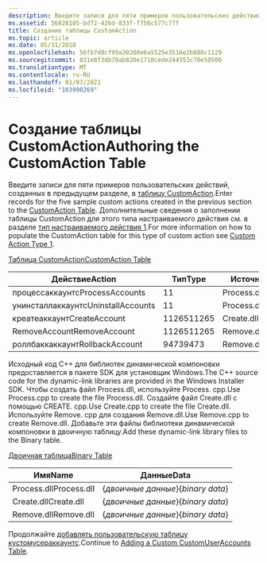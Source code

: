 ```yaml
---
description: Введите записи для пяти примеров пользовательских действий, созданных в предыдущем разделе, в таблицу CustomAction. Дополнительные сведения о заполнении таблицы CustomAction для этого типа настраиваемого действия см. в разделе Тип настраиваемого действия 1.
ms.assetid: 56828105-bd72-426d-833f-f756c577c77f
title: Создание таблицы CustomAction
ms.topic: article
ms.date: 05/31/2018
ms.openlocfilehash: 56fb7d8cf99a30200e6a5525e3516e2b888c1129
ms.sourcegitcommit: 831e8f3db78ab820e1710cede244553c70e50500
ms.translationtype: MT
ms.contentlocale: ru-RU
ms.lasthandoff: 01/07/2021
ms.locfileid: "103998269"
---
```

# <a name="authoring-the-customaction-table"></a><span data-ttu-id="818f4-104">Создание таблицы CustomAction</span><span class="sxs-lookup"><span data-stu-id="818f4-104">Authoring the CustomAction Table</span></span>

<span data-ttu-id="818f4-105">Введите записи для пяти примеров пользовательских действий, созданных в предыдущем разделе, в [таблицу CustomAction](customaction-table.md).</span><span class="sxs-lookup"><span data-stu-id="818f4-105">Enter records for the five sample custom actions created in the previous section to the [CustomAction Table](customaction-table.md).</span></span> <span data-ttu-id="818f4-106">Дополнительные сведения о заполнении таблицы CustomAction для этого типа настраиваемого действия см. в разделе [тип настраиваемого действия 1](custom-action-type-1.md).</span><span class="sxs-lookup"><span data-stu-id="818f4-106">For more information on how to populate the CustomAction table for this type of custom action see [Custom Action Type 1](custom-action-type-1.md).</span></span>

[<span data-ttu-id="818f4-107">Таблица CustomAction</span><span class="sxs-lookup"><span data-stu-id="818f4-107">CustomAction Table</span></span>](customaction-table.md)



| <span data-ttu-id="818f4-108">Действие</span><span class="sxs-lookup"><span data-stu-id="818f4-108">Action</span></span>            | <span data-ttu-id="818f4-109">Тип</span><span class="sxs-lookup"><span data-stu-id="818f4-109">Type</span></span>  | <span data-ttu-id="818f4-110">Источник</span><span class="sxs-lookup"><span data-stu-id="818f4-110">Source</span></span>      | <span data-ttu-id="818f4-111">Назначение</span><span class="sxs-lookup"><span data-stu-id="818f4-111">Target</span></span>                |
|-------------------|-------|-------------|-----------------------|
| <span data-ttu-id="818f4-112">процессаккаунтс</span><span class="sxs-lookup"><span data-stu-id="818f4-112">ProcessAccounts</span></span>   | <span data-ttu-id="818f4-113">1</span><span class="sxs-lookup"><span data-stu-id="818f4-113">1</span></span>     | <span data-ttu-id="818f4-114">Process.dll</span><span class="sxs-lookup"><span data-stu-id="818f4-114">Process.dll</span></span> | <span data-ttu-id="818f4-115">процессусераккаунтс</span><span class="sxs-lookup"><span data-stu-id="818f4-115">ProcessUserAccounts</span></span>   |
| <span data-ttu-id="818f4-116">унинсталлаккаунтс</span><span class="sxs-lookup"><span data-stu-id="818f4-116">UninstallAccounts</span></span> | <span data-ttu-id="818f4-117">1</span><span class="sxs-lookup"><span data-stu-id="818f4-117">1</span></span>     | <span data-ttu-id="818f4-118">Process.dll</span><span class="sxs-lookup"><span data-stu-id="818f4-118">Process.dll</span></span> | <span data-ttu-id="818f4-119">унинсталлусераккаунтс</span><span class="sxs-lookup"><span data-stu-id="818f4-119">UninstallUserAccounts</span></span> |
| <span data-ttu-id="818f4-120">креатеаккаунт</span><span class="sxs-lookup"><span data-stu-id="818f4-120">CreateAccount</span></span>     | <span data-ttu-id="818f4-121">11265</span><span class="sxs-lookup"><span data-stu-id="818f4-121">11265</span></span> | <span data-ttu-id="818f4-122">Create.dll</span><span class="sxs-lookup"><span data-stu-id="818f4-122">Create.dll</span></span>  | <span data-ttu-id="818f4-123">креатеусераккаунт</span><span class="sxs-lookup"><span data-stu-id="818f4-123">CreateUserAccount</span></span>     |
| <span data-ttu-id="818f4-124">RemoveAccount</span><span class="sxs-lookup"><span data-stu-id="818f4-124">RemoveAccount</span></span>     | <span data-ttu-id="818f4-125">11265</span><span class="sxs-lookup"><span data-stu-id="818f4-125">11265</span></span> | <span data-ttu-id="818f4-126">Remove.dll</span><span class="sxs-lookup"><span data-stu-id="818f4-126">Remove.dll</span></span>  | <span data-ttu-id="818f4-127">ремовеусераккаунт</span><span class="sxs-lookup"><span data-stu-id="818f4-127">RemoveUserAccount</span></span>     |
| <span data-ttu-id="818f4-128">роллбаккаккаунт</span><span class="sxs-lookup"><span data-stu-id="818f4-128">RollbackAccount</span></span>   | <span data-ttu-id="818f4-129">9473</span><span class="sxs-lookup"><span data-stu-id="818f4-129">9473</span></span>  | <span data-ttu-id="818f4-130">Remove.dll</span><span class="sxs-lookup"><span data-stu-id="818f4-130">Remove.dll</span></span>  | <span data-ttu-id="818f4-131">ремовеусераккаунт</span><span class="sxs-lookup"><span data-stu-id="818f4-131">RemoveUserAccount</span></span>     |



 

<span data-ttu-id="818f4-132">Исходный код C++ для библиотек динамической компоновки предоставляется в пакете SDK для установщик Windows.</span><span class="sxs-lookup"><span data-stu-id="818f4-132">The C++ source code for the dynamic-link libraries are provided in the Windows Installer SDK.</span></span> <span data-ttu-id="818f4-133">Чтобы создать файл Process.dll, используйте Process. cpp.</span><span class="sxs-lookup"><span data-stu-id="818f4-133">Use Process.cpp to create the file Process.dll.</span></span> <span data-ttu-id="818f4-134">Создайте файл Create.dll с помощью CREATE. cpp.</span><span class="sxs-lookup"><span data-stu-id="818f4-134">Use Create.cpp to create the file Create.dll.</span></span> <span data-ttu-id="818f4-135">Используйте Remove. cpp для создания Remove.dll.</span><span class="sxs-lookup"><span data-stu-id="818f4-135">Use Remove.cpp to create Remove.dll.</span></span> <span data-ttu-id="818f4-136">Добавьте эти файлы библиотеки динамической компоновки в двоичную таблицу.</span><span class="sxs-lookup"><span data-stu-id="818f4-136">Add these dynamic-link library files to the Binary table.</span></span>

[<span data-ttu-id="818f4-137">Двоичная таблица</span><span class="sxs-lookup"><span data-stu-id="818f4-137">Binary Table</span></span>](binary-table.md)



| <span data-ttu-id="818f4-138">Имя</span><span class="sxs-lookup"><span data-stu-id="818f4-138">Name</span></span>        | <span data-ttu-id="818f4-139">Данные</span><span class="sxs-lookup"><span data-stu-id="818f4-139">Data</span></span>            |
|-------------|-----------------|
| <span data-ttu-id="818f4-140">Process.dll</span><span class="sxs-lookup"><span data-stu-id="818f4-140">Process.dll</span></span> | <span data-ttu-id="818f4-141">{*двоичные данные*}</span><span class="sxs-lookup"><span data-stu-id="818f4-141">{*binary data*}</span></span> |
| <span data-ttu-id="818f4-142">Create.dll</span><span class="sxs-lookup"><span data-stu-id="818f4-142">Create.dll</span></span>  | <span data-ttu-id="818f4-143">{*двоичные данные*}</span><span class="sxs-lookup"><span data-stu-id="818f4-143">{*binary data*}</span></span> |
| <span data-ttu-id="818f4-144">Remove.dll</span><span class="sxs-lookup"><span data-stu-id="818f4-144">Remove.dll</span></span>  | <span data-ttu-id="818f4-145">{*двоичные данные*}</span><span class="sxs-lookup"><span data-stu-id="818f4-145">{*binary data*}</span></span> |



 

<span data-ttu-id="818f4-146">Продолжайте [добавлять пользовательскую таблицу кустомусераккаунтс](adding-a-custom-customuseraccounts-table.md).</span><span class="sxs-lookup"><span data-stu-id="818f4-146">Continue to [Adding a Custom CustomUserAccounts Table](adding-a-custom-customuseraccounts-table.md).</span></span>

 

 



